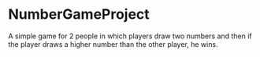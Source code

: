 # NumberGameProject
A simple game for 2 people in which players draw two numbers and then if the player draws a higher number than the other player, he wins.
